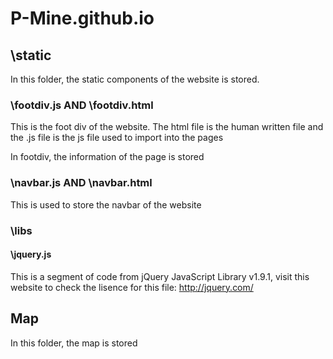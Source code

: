 # P-Mine.github.io 

## \static 

In this folder, the static components of the website is stored. 

### \footdiv.js AND \footdiv.html 

This is the foot div of the website. The html file is the human written file and the .js file is the js file used to import into the pages 

In footdiv, the information of the page is stored 

### \navbar.js AND \navbar.html 

This is used to store the navbar of the website 

### \libs 

#### \jquery.js 

This is a segment of code from jQuery JavaScript Library v1.9.1, visit this website to check the lisence for this file: http://jquery.com/  

## Map 

In this folder, the map is stored 
